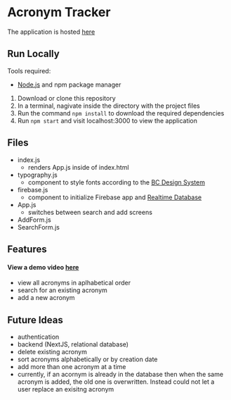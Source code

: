# Acronym Tracker
The application is hosted [here](https://acronym-tracker.web.app/)

## Run Locally
Tools required:
- [Node.js](https://nodejs.org/en/download) and npm package manager

1. Download or clone this repository
2. In a terminal, nagivate inside the directory with the project files
3. Run the command `npm install` to download the required dependencies
4. Run `npm start` and visit localhost:3000 to view the application

## Files
- index.js
  - renders App.js inside of index.html
- typography.js
  - component to style fonts according to the [BC Design System](https://developer.gov.bc.ca/Design-System/Typography)
- firebase.js
  - component to initialize Firebase app and [Realtime Database](https://firebase.google.com/docs/database)
- App.js
  - switches between search and add screens
- AddForm.js
- SearchForm.js

## Features
#### View a demo video [here](#)
- view all acronyms in aplhabetical order
- search for an existing acronym
- add a new acronym

## Future Ideas
- authentication
- backend (NextJS, relational database)
- delete existing acronym
- sort acronyms alphabetically or by creation date
- add more than one acronym at a time
- currently, if an acornym is already in the database then when the same acronym is added, the old one is overwritten. Instead could not let a user replace an exisitng acronym
